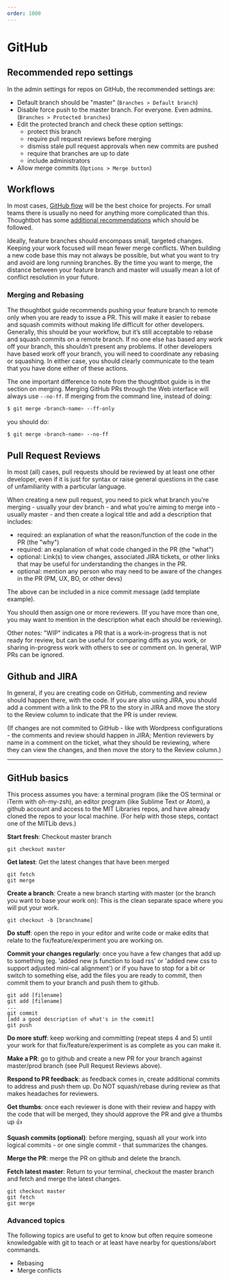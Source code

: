 ```yaml
---
order: 1000
---
```

# GitHub 

## Recommended repo settings

In the admin settings for repos on GitHub, the recommended settings are: 
* Default branch should be "master" (`Branches > Default branch`)
* Disable force push to  the master branch. For everyone. Even admins. (`Branches > Protected branches`)
* Edit the protected branch and check these option settings: 
    - protect this branch
    - require pull request reviews before merging
    - dismiss stale pull request approvals when new commits are pushed
    - require that branches are up to date
    - include administrators
* Allow merge commits (`Options > Merge button`)

## Workflows

In most cases, [GitHub flow](https://guides.github.com/introduction/flow/) will be the best choice for projects. For small teams there is usually no need for anything more complicated than this. Thoughtbot has some [additional recommendations](https://github.com/thoughtbot/guides/tree/master/protocol/git) which should be followed.

Ideally, feature branches should encompass small, targeted changes. Keeping your work focused will mean fewer merge conflicts. When building a new code base this may not always be possible, but what you want to try and avoid are long running branches. By the time you want to merge, the distance between your feature branch and master will usually mean a lot of conflict resolution in your future.

### Merging and Rebasing

The thoughtbot guide recommends pushing your feature branch to remote only when you are ready to issue a PR. This will make it easier to rebase and squash commits without making life difficult for other developers. Generally, this should be your workflow, but it’s still acceptable to rebase and squash commits on a remote branch. If no one else has based any work off your branch, this shouldn’t present any problems. If other developers have based work off your branch, you will need to coordinate any rebasing or squashing. In either case, you should clearly communicate to the team that you have done either of these actions.

The one important difference to note from the thoughtbot guide is in the section on merging. Merging GitHub PRs through the Web interface will always use `--no-ff`. If merging from the command line, instead of doing:

```bash
$ git merge <branch-name> --ff-only
```

you should do:

```bash
$ git merge <branch-name> --no-ff
```

## Pull Request Reviews

In most (all) cases, pull requests should be reviewed by at least one other developer, even if it is just for syntax or raise general questions in the case of unfamiliarity with a particular language. 

When creating a new pull request, you need to pick what branch you're merging - usually your dev branch - and what you're aiming to merge into - usually master - and then create a logical title and add a description that includes: 
* required: an explanation of what the reason/function of the code in the PR (the "why")
* required: an explanation of what code changed in the PR (the "what")
* optional: Link(s) to view changes, associated JIRA tickets, or other links that may be useful for understanding the changes in the PR.
* optional: mention any person who may need to be aware of the changes in the PR (PM, UX, BO, or other devs)

The above can be included in a nice commit message (add template example).

You should then assign one or more reviewers. (If you have more than one, you may want to mention in the description what each should be reviewing).

Other notes: 
"WIP" indicates a PR that is a work-in-progress that is not ready for review, but can be useful for comparing diffs as you work, or sharing in-progress work with others to see or comment on. In general, WIP PRs can be ignored.

## Github and JIRA

In general, if you are creating code on GitHub, commenting and review should happen there, with the code. If you are also using JIRA, you should add a comment with a link to the PR to the story in JIRA and move the story to the Review column to indicate that the PR is under review.

(If changes are not commited to GitHub - like with Wordpress configurations - the comments and review should happen in JIRA; Mention reviewers by name in a comment on the ticket, what they should be reviewing, where they can view the changes, and then move the story to the Review column.)

- - -

## GitHub basics

This process assumes you have: a terminal program (like the OS terminal or iTerm with oh-my-zsh), an editor program (like Sublime Text or Atom), a github account and access to the MIT Libraries repos, and have already cloned the repos to your local machine. (For help with those steps, contact one of the MITLib devs.)

**Start fresh**: Checkout master branch

```git checkout master```

**Get latest**: Get the latest changes that have been merged 
```
git fetch
git merge
```

**Create a branch**: Create a new branch starting with master (or the branch you want to base your work on): This is the clean separate space where you will put your work.

```git checkout -b [branchname]```

**Do stuff**: open the repo in your editor and write code or make edits that relate to the fix/feature/experiment you are working on.

**Commit your changes regularly**: once you have a few changes that add up to something (eg. 'added new js function to load rss' or 'added new css to support adjusted mini-cal alignment') or if you have to stop for a bit or switch to something else, add the files you are ready to commit, then commit them to your branch and push them to github.

```
git add [filename] 
git add [filename] 
...
git commit
[add a good description of what's in the commit]
git push
```

**Do more stuff**: keep working and committing (repeat steps 4 and 5) until your work for that fix/feature/experiment is as complete as you can make it.

**Make a PR**: go to github and create a new PR for your branch against master/prod branch (see Pull Request Reviews above). 

**Respond to PR feedback**: as feedback comes in, create additional commits to address and push them up. Do NOT squash/rebase during review as that makes headaches for reviewers.

**Get thumbs**: once each reviewer is done with their review and happy with the code that will be merged, they should approve the PR and give a thumbs up  :+1:

**Squash commits (optional)**: before merging, squash all your work into logical commits - or one single commit - that summarizes the changes.

**Merge the PR**: merge the PR on github and delete the branch.

**Fetch latest master**: Return to your terminal, checkout the master branch and fetch and merge the latest changes.
```
git checkout master
git fetch
git merge
```

### Advanced topics 
The following topics are useful to get to know but often require someone knowledgable with git to teach or at least have nearby for questions/abort commands.
* Rebasing
* Merge conflicts
